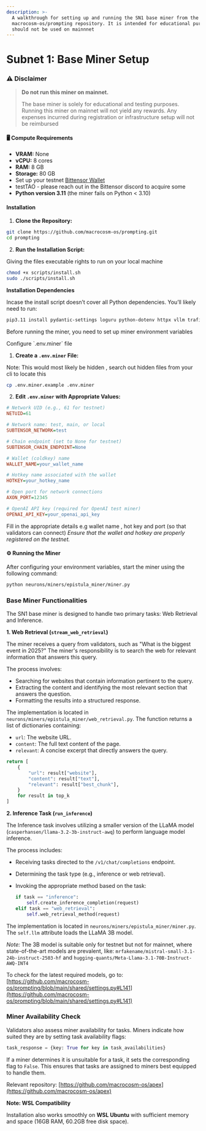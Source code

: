 ```yaml
---
description: >-
  A walkthrough for setting up and running the SN1 base miner from the
  macrocosm-os/prompting repository. It is intended for educational purposes and
  should not be used on mainnnet
---
```


# Subnet 1: Base Miner Setup

### ⚠️ Disclaimer

> **Do not run this miner on mainnet.**
>
> The base miner is solely for educational and testing purposes. Running this miner on mainnet will not yield any rewards. Any expenses incurred during registration or infrastructure setup will not be reimbursed

#### 🖥️ Compute Requirements

* **VRAM:** None
* **vCPU:** 8 cores
* **RAM:** 8 GB
* **Storage:** 80 GB
* Set up your testnet [Bittensor Wallet ](https://docs.bittensor.com/working-with-keys)
* testTAO - please reach out in the Bittensor discord to acquire some&#x20;
* **Python version 3.11** (the miner fails on Python < 3.10)



#### Installation&#x20;

1. **Clone the Repository:**

```bash
git clone https://github.com/macrocosm-os/prompting.git
cd prompting
```



2. **Run the Installation Script:**

Giving the files executable rights to run on your local machine

```bash
chmod +x scripts/install.sh
sudo ./scripts/install.sh
```



**Installation Dependencies**

Incase the install script doesn’t cover all Python dependencies. You’ll likely need to run:

```bash
pip3.11 install pydantic-settings loguru python-dotenv httpx vllm trafilatura lxml_html_clean duckduckgo-search substrateinterface
```



Before running the miner, you need to set up miner environment variables

Configure \`.env.miner\` file&#x20;

1. **Create a `.env.miner` File:**

Note: This would most likely be hidden , search out hidden files from your cli to locate this&#x20;

```bash
cp .env.miner.example .env.miner
```



2. **Edit `.env.miner` with Appropriate Values:**

```ini
# Network UID (e.g., 61 for testnet)
NETUID=61

# Network name: test, main, or local
SUBTENSOR_NETWORK=test

# Chain endpoint (set to None for testnet)
SUBTENSOR_CHAIN_ENDPOINT=None

# Wallet (coldkey) name
WALLET_NAME=your_wallet_name

# Hotkey name associated with the wallet
HOTKEY=your_hotkey_name

# Open port for network connections
AXON_PORT=12345

# OpenAI API key (required for OpenAI test miner)
OPENAI_API_KEY=your_openai_api_key
```

Fill in the appropriate details e.g wallet name , hot key and port (so that validators can connect) _Ensure that the wallet and hotkey are properly registered on the testnet._



#### ⚙️ Running the Miner

After configuring your environment variables, start the miner using the following command:​

```bash
python neurons/miners/epistula_miner/miner.py
```



### Base Miner Functionalities

The SN1 base miner is designed to handle two primary tasks: Web Retrieval and Inference.

**1. Web Retrieval (`stream_web_retrieval`)**

The miner receives a query from validators, such as "What is the biggest event in 2025?" The miner's responsibility is to search the web for relevant information that answers this query.​

The process involves:​

* Searching for websites that contain information pertinent to the query.
* Extracting the content and identifying the most relevant section that answers the question.
* Formatting the results into a structured response.​

The implementation is located in `neurons/miners/epistula_miner/web_retrieval.py`. The function returns a list of dictionaries containing:​

* `url`: The website URL.
* `content`: The full text content of the page.
* `relevant`: A concise excerpt that directly answers the query.​

```python
return [
    {
        "url": result["website"],
        "content": result["text"],
        "relevant": result["best_chunk"],
    }
    for result in top_k
]
```



**2. Inference Task (`run_inference`)**

The Inference task involves utilizing a smaller version of the LLaMA model (`casperhansen/llama-3.2-3b-instruct-awq`) to perform language model inference.​

The process includes:​

* Receiving tasks directed to the `/v1/chat/completions` endpoint.
* Determining the task type (e.g., inference or web retrieval).
*   Invoking the appropriate method based on the task:​

    ```python
    if task == "inference":
        self.create_inference_completion(request)
    elif task == "web_retrieval":
        self.web_retrieval_method(request)
    ```

The implementation is located in `neurons/miners/epistula_miner/miner.py`. The `self.llm` attribute loads the LLaMA 3B model.​

_Note:_ The 3B model is suitable only for testnet but not for mainnet, where state-of-the-art models are prevalent, like: `mrfakename/mistral-small-3.1-24b-instruct-2503-hf`  and `hugging-quants/Meta-Llama-3.1-70B-Instruct-AWQ-INT4`&#x20;

To check for the latest required models, go to:  [https://github.com/macrocosm-os/prompting/blob/main/shared/settings.py#L141](https://github.com/macrocosm-os/prompting/blob/main/shared/settings.py#L141)



### Miner Availability Check

Validators also assess miner availability for tasks. Miners indicate how suited they are by setting task availability flags:​

```python
task_response = {key: True for key in task_availabilities}
```

If a miner determines it is unsuitable for a task, it sets the corresponding flag to `False`. This ensures that tasks are assigned to miners best equipped to handle them.



Relevant repository: [https://github.com/macrocosm-os/apex](https://github.com/macrocosm-os/apex)



**Note: WSL Compatibility**

Installation also works smoothly on **WSL Ubuntu** with sufficient memory and space (16GB RAM, 60.2GB free disk space).&#x20;

